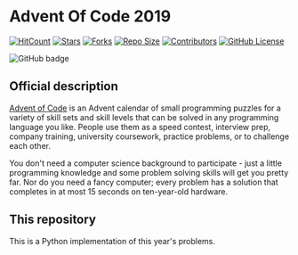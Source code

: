 # Advent Of Code 2019
[![HitCount](http://hits.dwyl.io/JnxF/advent-of-code-2019.svg)](http://hits.dwyl.io/JnxF/advent-of-code-2019)
[![Stars](https://img.shields.io/github/stars/JnxF/advent-of-code-2019.svg)](https://GitHub.com/JnxF/advent-of-code-2019/stargazers/)
[![Forks](https://img.shields.io/github/forks/JnxF/advent-of-code-2019.svg)](https://GitHub.com/JnxF/advent-of-code-2019/network/)
[![Repo Size](https://img.shields.io/github/repo-size/JnxF/advent-of-code-2019.svg)](https://github.com/JnxF/advent-of-code-2019)
[![Contributors](https://img.shields.io/github/contributors/JnxF/advent-of-code-2019.svg)](https://GitHub.com/JnxF/advent-of-code-2019/graphs/contributors/)
[![GitHub License](https://img.shields.io/github/license/JnxF/advent-of-code-2019.svg)](https://github.com/JnxF/advent-of-code-2019/blob/master/LICENSE)

![GitHub badge](https://github.com/JnxF/advent-of-code-2019/workflows/Python%20application/badge.svg)
## Official description

<a href="https://adventofcode.com/2019">Advent of Code</a> is an Advent calendar of small programming puzzles for a variety of skill sets and skill levels that can be solved in any programming language you like. People use them as a speed contest, interview prep, company training, university coursework, practice problems, or to challenge each other.

You don't need a computer science background to participate - just a little programming knowledge and some problem solving skills will get you pretty far. Nor do you need a fancy computer; every problem has a solution that completes in at most 15 seconds on ten-year-old hardware.

## This repository

This is a Python implementation of this year's problems.
